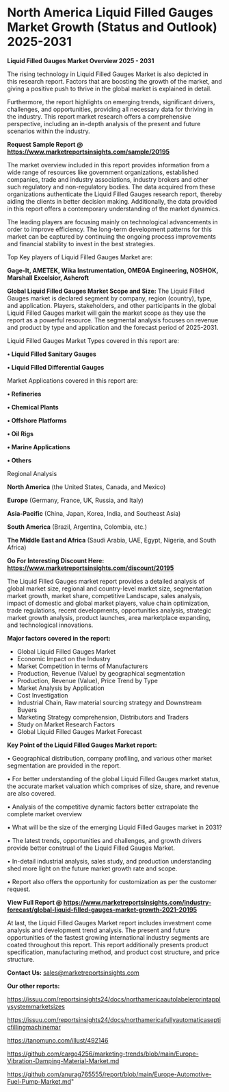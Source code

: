 # North America Liquid Filled Gauges Market Growth (Status and Outlook) 2025-2031

<Strong> Liquid Filled Gauges Market Overview 2025 - 2031</strong>

The rising technology in Liquid Filled Gauges Market is also depicted in this research report. Factors that are boosting the growth of the market, and giving a positive push to thrive in the global market is explained in detail.

Furthermore, the report highlights on emerging trends, significant drivers, challenges, and opportunities, providing all necessary data for thriving in the industry. This report market research offers a comprehensive perspective, including an in-depth analysis of the present and future scenarios within the industry.

<strong>Request Sample Report @ <a href=https://www.marketreportsinsights.com/sample/20195>https://www.marketreportsinsights.com/sample/20195</a></strong>

The market overview included in this report provides information from a wide range of resources like government organizations, established companies, trade and industry associations, industry brokers and other such regulatory and non-regulatory bodies. The data acquired from these organizations authenticate the Liquid Filled Gauges research report, thereby aiding the clients in better decision making. Additionally, the data provided in this report offers a contemporary understanding of the market dynamics.

The leading players are focusing mainly on technological advancements in order to improve efficiency. The long-term development patterns for this market can be captured by continuing the ongoing process improvements and financial stability to invest in the best strategies.

Top Key players of Liquid Filled Gauges Market are:

<strong>Gage-It, AMETEK, Wika Instrumentation, OMEGA Engineering, NOSHOK, Marshall Excelsior, Ashcroft</strong>

<strong><b>Global Liquid Filled Gauges Market Scope and Size:</b></strong>
The Liquid Filled Gauges market is declared segment by company, region (country), type, and application. Players, stakeholders, and other participants in the global Liquid Filled Gauges market will gain the market scope as they use the report as a powerful resource. The segmental analysis focuses on revenue and product by type and application and the forecast period of 2025-2031.

Liquid Filled Gauges Market Types covered in this report are:

<strong>• Liquid Filled Sanitary Gauges

• Liquid Filled Differential Gauges</strong>

Market Applications covered in this report are:

<strong>• Refineries

• Chemical Plants

• Offshore Platforms

• Oil Rigs

• Marine Applications

• Others</strong> 

Regional Analysis

<strong>North America</strong> (the United States, Canada, and Mexico)

<strong>Europe</strong> (Germany, France, UK, Russia, and Italy)

<strong>Asia-Pacific</strong> (China, Japan, Korea, India, and Southeast Asia)

<strong>South America</strong> (Brazil, Argentina, Colombia, etc.)

<strong>The Middle East and Africa</strong> (Saudi Arabia, UAE, Egypt, Nigeria, and South Africa)

<strong>Go For Interesting Discount Here: <a href=https://www.marketreportsinsights.com/discount/20195>https://www.marketreportsinsights.com/discount/20195</a></strong>

The Liquid Filled Gauges market report provides a detailed analysis of global market size, regional and country-level market size, segmentation market growth, market share, competitive Landscape, sales analysis, impact of domestic and global market players, value chain optimization, trade regulations, recent developments, opportunities analysis, strategic market growth analysis, product launches, area marketplace expanding, and technological innovations.

<strong><b>Major factors covered in the report:</b></strong>
<ul>
  <li>Global Liquid Filled Gauges Market </li>
  <li>Economic Impact on the Industry</li>
  <li>Market Competition in terms of Manufacturers</li>
  <li>Production, Revenue (Value) by geographical segmentation</li>
  <li>Production, Revenue (Value), Price Trend by Type</li>
  <li>Market Analysis by Application</li>
  <li>Cost Investigation</li>
  <li>Industrial Chain, Raw material sourcing strategy and Downstream Buyers</li>
  <li>Marketing Strategy comprehension, Distributors and Traders</li>
  <li>Study on Market Research Factors</li>
  <li>Global Liquid Filled Gauges Market Forecast</li>
</ul>

<strong><b>Key Point of the Liquid Filled Gauges Market report:</b></strong>

• Geographical distribution, company profiling, and various other market segmentation are provided in the report.

• For better understanding of the global Liquid Filled Gauges market status, the accurate market valuation which comprises of size, share, and revenue are also covered.

• Analysis of the competitive dynamic factors better extrapolate the complete market overview

• What will be the size of the emerging Liquid Filled Gauges market in 2031?

• The latest trends, opportunities and challenges, and growth drivers provide better construal of the Liquid Filled Gauges Market.

• In-detail industrial analysis, sales study, and production understanding shed more light on the future market growth rate and scope.

• Report also offers the opportunity for customization as per the customer request.

<strong><b>View Full Report @ <a href=https://www.marketreportsinsights.com/industry-forecast/global-liquid-filled-gauges-market-growth-2021-20195>https://www.marketreportsinsights.com/industry-forecast/global-liquid-filled-gauges-market-growth-2021-20195</a></b></strong>


At last, the Liquid Filled Gauges Market report includes investment come analysis and development trend analysis. The present and future opportunities of the fastest growing international industry segments are coated throughout this report. This report additionally presents product specification, manufacturing method, and product cost structure, and price structure.

<strong>Contact Us:</strong>
sales@marketreportsinsights.com

<strong>Our other reports:</strong>

<a href=https://issuu.com/reportsinsights24/docs/northamericaautolabelerprintapplysystemmarketsizes>https://issuu.com/reportsinsights24/docs/northamericaautolabelerprintapplysystemmarketsizes</a>

<a href=https://issuu.com/reportsinsights24/docs/northamericafullyautomaticasepticfillingmachinemar>https://issuu.com/reportsinsights24/docs/northamericafullyautomaticasepticfillingmachinemar</a>

<a href=https://tanomuno.com/illust/492146>https://tanomuno.com/illust/492146</a>

<a href=https://github.com/cargo4256/marketing-trends/blob/main/Europe-Vibration-Damping-Material-Market.md>https://github.com/cargo4256/marketing-trends/blob/main/Europe-Vibration-Damping-Material-Market.md</a>

<a href=https://github.com/anurag765555/report/blob/main/Europe-Automotive-Fuel-Pump-Market.md>https://github.com/anurag765555/report/blob/main/Europe-Automotive-Fuel-Pump-Market.md</a>"
